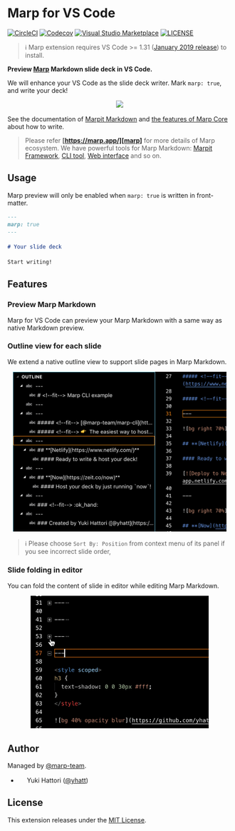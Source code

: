 # Marp for VS Code

[![CircleCI](https://img.shields.io/circleci/project/github/marp-team/marp-vscode/master.svg?style=flat-square&logo=circleci)](https://circleci.com/gh/marp-team/marp-vscode/)
[![Codecov](https://img.shields.io/codecov/c/github/marp-team/marp-vscode/master.svg?style=flat-square&logo=codecov)](https://codecov.io/gh/marp-team/marp-vscode)
[![Visual Studio Marketplace](https://img.shields.io/visual-studio-marketplace/v/marp-team.marp-vscode.svg?style=flat-square&logo=visual-studio-code&label=VS%20Marketplace)](https://marketplace.visualstudio.com/items?itemName=marp-team.marp-vscode)
[![LICENSE](https://img.shields.io/github/license/marp-team/marp-vscode.svg?style=flat-square)](./LICENSE)

> ℹ️ Marp extension requires VS Code >= 1.31 ([January 2019 release](https://code.visualstudio.com/updates/v1_31)) to install.

**Preview [Marp] Markdown slide deck in VS Code.**

We will enhance your VS Code as the slide deck writer. Mark `marp: true`, and write your deck!

<p align="center">
  <img src="https://raw.githubusercontent.com/marp-team/marp-vscode/master/images/screenshot.png" width="800" />
</p>

See the documentation of [Marpit Markdown](https://marpit.marp.app/markdown) and [the features of Marp Core](https://github.com/marp-team/marp-core#features) about how to write.

> Please refer **[https://marp.app/][marp]** for more details of Marp ecosystem. We have powerful tools for Marp Markdown: [Marpit Framework](https://marpit.marp.app/), [CLI tool](https://github.com/marp-team/marp-cli), [Web interface](https://web.marp.app/) and so on.

[marp]: https://marp.app/

## Usage

Marp preview will only be enabled when `marp: true` is written in front-matter.

```markdown
---
marp: true
---

# Your slide deck

Start writing!
```

## Features

### Preview Marp Markdown

Marp for VS Code can preview your Marp Markdown with a same way as native Markdown preview.

### Outline view for each slide

We extend a native outline view to support slide pages in Marp Markdown.

<p align="center">
  <img src="./images/outline.png" alt="Outline view for each slide" width="480" />
</p>

> :information_source: Please choose `Sort By: Position` from context menu of its panel if you see incorrect slide order,

### Slide folding in editor

You can fold the content of slide in editor while editing Marp Markdown.

<p align="center">
  <img src="./images/fold.gif" alt="Slide folding in editor" width="400" />
</p>

## Author

Managed by [@marp-team](https://github.com/marp-team).

- <img src="https://github.com/yhatt.png" width="16" height="16"/> Yuki Hattori ([@yhatt](https://github.com/yhatt))

## License

This extension releases under the [MIT License](LICENSE).

